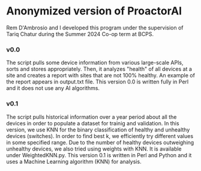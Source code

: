 # Anonymized version of ProactorAI
Rem D'Ambrosio and I developed this program under the supervision of Tariq Chatur during the Summer 2024 Co-op term at BCPS. 
### v0.0
The script pulls some device information from various large-scale APIs, sorts and stores appropriately. 
Then, it analyzes "health" of all devices at a site and creates a report with sites that are not 100% healthy. An example of the report appears in output.txt file.
This version 0.0 is written fully in Perl and it does not use any AI algorithms.

### v0.1

The script pulls historical information over a year period about all the devices in order to populate a dataset for trainig and validation. 
In this version, we use KNN for the binary classification of healthy and unhealthy devices (switches).
In order to find best k, we efficiently try different values in some specified range. 
Due to the number of healthy devices outweighing unhealthy devices, we also tried using weights with KNN. It is available under WeightedKNN.py.
This version 0.1 is written in Perl and Python and it uses a Machine Learning algorithm (KNN) for analysis.

